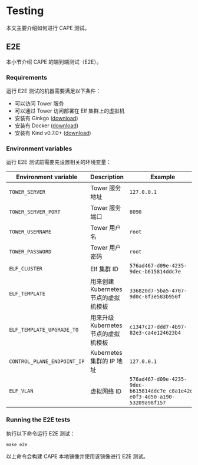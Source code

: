 # Testing

本文主要介绍如何进行 CAPE 测试。

## E2E

本小节介绍 CAPE 的端到端测试（E2E）。

### Requirements

运行 E2E 测试的机器需要满足以下条件：
* 可以访问 Tower 服务
* 可以通过 Tower 访问部署在 Elf 集群上的虚拟机
* 安装有 Ginkgo ([download](https://onsi.github.io/ginkgo/#getting-ginkgo))
* 安装有 Docker ([download](https://www.docker.com/get-started))
* 安装有 Kind v0.7.0+ ([download](https://kind.sigs.k8s.io))

### Environment variables

运行 E2E 测试前需要先设置相关的环境变量：

| Environment variable | Description | Example |
| -------------------------- | ----------------------------------------------------------------------------------------------------- | -------------------------------------------------------------------------------- |
| `TOWER_SERVER` | Tower 服务地址 | `127.0.0.1`|
| `TOWER_SERVER_PORT` | Tower 服务端口 | `8090`|
| `TOWER_USERNAME` | Tower 用户名 | `root`|
| `TOWER_PASSWORD` | Tower 用户密码 | `root`|
| `ELF_CLUSTER` | Elf 集群 ID | `576ad467-d09e-4235-9dec-b615814ddc7e`|
| `ELF_TEMPLATE` | 用来创建 Kubernetes 节点的虚拟机模板 | `336820d7-5ba5-4707-9d0c-8f3e583b950f`|
| `ELF_TEMPLATE_UPGRADE_TO` | 用来升级 Kubernetes 节点的虚拟机模板 | `c1347c27-ddd7-4b97-82e3-ca4e124623b4`|
| `CONTROL_PLANE_ENDPOINT_IP` | Kubernetes 集群的 IP 地址 | `127.0.0.1`|
| `ELF_VLAN` | 虚拟网络 ID | `576ad467-d09e-4235-9dec-b615814ddc7e_c8a1e42d-e0f3-4d50-a190-53209a98f157`|

### Running the E2E tests

执行以下命令运行 E2E 测试：

```shell
make e2e
```

以上命令会构建 CAPE 本地镜像并使用该镜像进行 E2E 测试。
